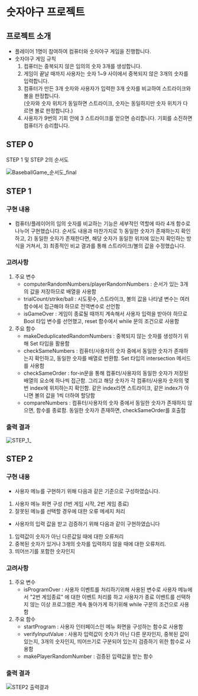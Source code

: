 # 숫자야구 프로젝트

## 프로젝트 소개
* 플레이어 1명이 참여하여 컴퓨터와 숫자야구 게임을 진행합니다.
* 숫자야구 게임 규칙  
  1. 컴퓨터는 중복되지 않은 임의의 숫자 3개를 생성합니다.
  1. 게임이 끝날 때까지 사용자는 숫자 1~9 사이에서 중복되지 않은 3개의 숫자를 입력합니다.
  1. 컴퓨터가 만든 3개 숫자와 사용자가 입력한 3개 숫자를 비교하여 스트라이크와 볼을 판정합니다.  
(숫자와 숫자 위치가 동일하면 스트라이크, 숫자는 동일하지만 숫자 위치가 다르면 볼로 판정합니다.)
  1. 사용자가 9번의 기회 안에 3 스트라이크를 얻으면 승리합니다. 기회를 소진하면 컴퓨터가 승리합니다.  

## STEP 0
STEP 1 및 STEP 2의 순서도   
  
![BaseballGame_순서도_final](https://user-images.githubusercontent.com/70856586/136160835-2788f26f-d908-4e91-a10e-ec89df84ca44.png)

## STEP 1
### 구현 내용
* 컴퓨터/플레이어의 임의 숫자를 비교하는 기능은 세부적인 역할에 따라 4개 함수로 나누어 구현했습니다. 순서도 내용과 마찬가지로 1) 동일한 숫자가 존재하는지 확인하고, 2) 동일한 숫자가 존재한다면, 해당 숫자가 동일한 위치에 있는지 확인하는 방식을 거쳐서, 3) 최종적인 비교 결과를 통해 스트라이크/볼의 값을 수정했습니다.

### 고려사항
1. 주요 변수
    - computerRandomNumbers/playerRandomNumbers : 순서가 있는 3개의 값을 저장하므로 배열을 사용함
    - trialCount/strike/ball : 시도횟수, 스트라이크, 볼의 값을 나타낼 변수는 여러 함수에서 접근해야 하므로 전역변수로 선언함
    - isGameOver : 게임이 종료될 때까지 계속해서 사용자 입력을 받아야 하므로 Bool 타입 변수를 선언했고, reset 함수에서 while 문의 조건으로 사용함
1. 주요 함수
    - makeDeduplicatedRandomNumbers : 중복되지 않는 숫자를 생성하기 위해 Set 타입을 활용함
    - checkSameNumbers : 컴퓨터/사용자의 숫자 중에서 동일한 숫자가 존재하는지 확인하고, 동일한 숫자를 배열로 반환함. Set 타입의 intersection 메서드를 사용함
    - checkSameOrder : for-in문을 통해 컴퓨터/사용자의 동일한 숫자가 저장된 배열의 요소에 하나씩 접근함. 그리고 해당 숫자가 각 컴퓨터/사용자 숫자의 몇 번 index에 위치하는지 확인함. 같은 index라면 스트라이크, 같은 index가 아니면 볼의 값을 1씩 더하여 할당함
    - compareNumbers : 컴퓨터/사용자의 숫자 중에서 동일한 숫자가 존재하지 않으면, 함수를 종료함. 동일한 숫자가 존재하면, checkSameOrder를 호출함
  
### 출력 결과  
![STEP_1_](https://user-images.githubusercontent.com/50446512/136161655-0434c906-da6c-4465-a9d4-cba4c9042eae.png)

## STEP 2
### 구현 내용
* 사용자 메뉴를 구현하기 위해 다음과 같은 기준으로 구성하였습니다.  
1) 사용자 메뉴 화면 구성 (1번 게임 시작, 2번 게임 종료)  
2) 잘못된 메뉴를 선택할 경우에 대한 오류 메세지 처리
* 사용자의 입력 값을 받고 검증하기 위해 다음과 같이 구현하였습니다  
1) 입력값이 숫자가 아닌 다른값일 때에 대한 오류처리  
2) 중복된 숫자가 있거나 3개의 숫자를 입력하지 않을 때에 대한 오류처리. 
3) 띄어쓰기를 포함한 숫자인지

### 고려사항
 1. 주요 변수
    - isProgramOver : 사용자 이벤트를 처리하기위해 사용된 변수로 사용자 메뉴에서 "2번 게임종료" 에 대한 이벤트 처리를 하고 사용자가 종료 이벤트를 선택하지 않는 이상 프로그램은 계속 돌아가게 하기위해 while 구문의 조건으로 사용함
1. 주요 함수
    - startProgram : 사용자 인터페이스인 메뉴 화면을 구성하는 함수로 사용함
    - verifyInputValue : 사용자 입력값이 숫자가 아닌 다른 문자인지, 중복된 값이 있는지, 3개의 숫자인지, 띄어쓰기로 구분되어 있는지 검증하기 위한 함수로 사용함
    - makePlayerRandomNumber : 검증된 입력값을 받는 함수
  
### 출력 결과  
![STEP2 출력결과](https://user-images.githubusercontent.com/70856586/136510502-3fc226dc-6035-4863-bba7-3732ff05febd.png)
